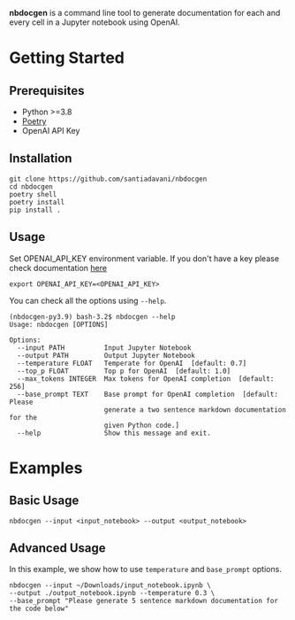 **nbdocgen** is a command line tool to generate documentation for each and every cell in a Jupyter notebook using OpenAI.

# Getting Started

## Prerequisites
- Python >=3.8
- [Poetry](https://python-poetry.org/)
- OpenAI API Key

## Installation
```
git clone https://github.com/santiadavani/nbdocgen
cd nbdocgen
poetry shell
poetry install
pip install .
```

## Usage
Set OPENAI_API_KEY environment variable. If you don't have a key please check documentation [here](https://platform.openai.com/docs/api-reference/authentication)

`export OPENAI_API_KEY=<OPENAI_API_KEY>`

You can check all the options using `--help`.
```
(nbdocgen-py3.9) bash-3.2$ nbdocgen --help
Usage: nbdocgen [OPTIONS]

Options:
  --input PATH          Input Jupyter Notebook
  --output PATH         Output Jupyter Notebook
  --temperature FLOAT   Temperate for OpenAI  [default: 0.7]
  --top_p FLOAT         Top p for OpenAI  [default: 1.0]
  --max_tokens INTEGER  Max tokens for OpenAI completion  [default: 256]
  --base_prompt TEXT    Base prompt for OpenAI completion  [default: Please
                        generate a two sentence markdown documentation for the
                        given Python code.]
  --help                Show this message and exit.
```

# Examples

## Basic Usage

`nbdocgen --input <input_notebook> --output <output_notebook>`

## Advanced Usage
In this example, we show how to use `temperature` and `base_prompt` options. 

```
nbdocgen --input ~/Downloads/input_notebook.ipynb \
--output ./output_notebook.ipynb --temperature 0.3 \
--base_prompt "Please generate 5 sentence markdown documentation for the code below"
```

